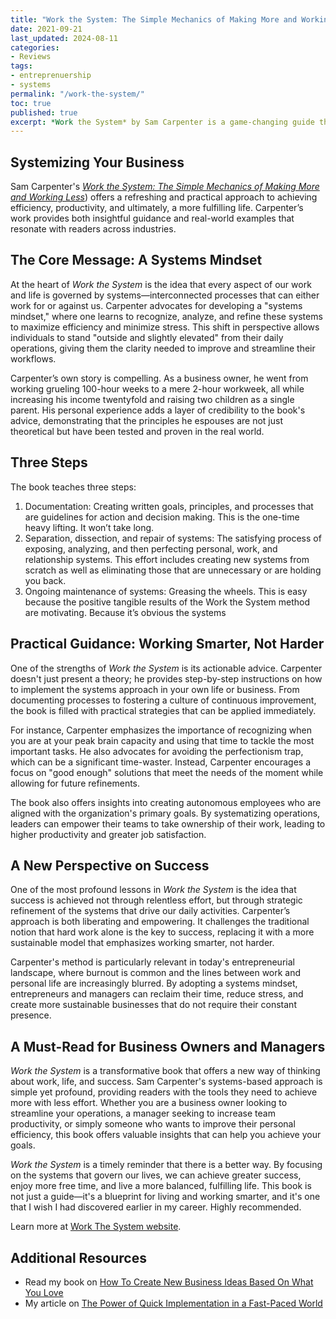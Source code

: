 ```yaml
---
title: "Work the System: The Simple Mechanics of Making More and Working Less"
date: 2021-09-21
last_updated: 2024-08-11
categories:
- Reviews
tags:
- entreprenuership
- systems
permalink: "/work-the-system/"
toc: true
published: true
excerpt: *Work the System* by Sam Carpenter is a game-changing guide that teaches readers how to streamline their work and life by adopting a systems-based approach, ultimately leading to greater efficiency, less stress, and more success with less effort.
---
```

## Systemizing Your Business

Sam Carpenter's [*Work the System: The Simple Mechanics of Making More and Working Less*](https://amzn.to/4cuI3lC)) offers a refreshing and practical approach to achieving efficiency, productivity, and ultimately, a more fulfilling life. Carpenter’s work provides both insightful guidance and real-world examples that resonate with readers across industries.

## The Core Message: A Systems Mindset

At the heart of *Work the System* is the idea that every aspect of our work and life is governed by systems—interconnected processes that can either work for or against us. Carpenter advocates for developing a "systems mindset," where one learns to recognize, analyze, and refine these systems to maximize efficiency and minimize stress. This shift in perspective allows individuals to stand "outside and slightly elevated" from their daily operations, giving them the clarity needed to improve and streamline their workflows.

Carpenter’s own story is compelling. As a business owner, he went from working grueling 100-hour weeks to a mere 2-hour workweek, all while increasing his income twentyfold and raising two children as a single parent. His personal experience adds a layer of credibility to the book's advice, demonstrating that the principles he espouses are not just theoretical but have been tested and proven in the real world.

## Three Steps

The book teaches three steps:

1. Documentation: Creating written goals, principles, and processes that are guidelines for action and decision making. This is the one-time heavy lifting. It won’t take long.
2. Separation, dissection, and repair of systems: The satisfying process of exposing, analyzing, and then perfecting personal, work, and relationship systems. This effort includes creating new systems from scratch as well as eliminating those that are unnecessary or are holding you back.
3. Ongoing maintenance of systems: Greasing the wheels. This is easy because the positive tangible results of the Work the System method are motivating. Because it’s obvious the systems

## Practical Guidance: Working Smarter, Not Harder

One of the strengths of *Work the System* is its actionable advice. Carpenter doesn't just present a theory; he provides step-by-step instructions on how to implement the systems approach in your own life or business. From documenting processes to fostering a culture of continuous improvement, the book is filled with practical strategies that can be applied immediately.

For instance, Carpenter emphasizes the importance of recognizing when you are at your peak brain capacity and using that time to tackle the most important tasks. He also advocates for avoiding the perfectionism trap, which can be a significant time-waster. Instead, Carpenter encourages a focus on "good enough" solutions that meet the needs of the moment while allowing for future refinements.

The book also offers insights into creating autonomous employees who are aligned with the organization's primary goals. By systematizing operations, leaders can empower their teams to take ownership of their work, leading to higher productivity and greater job satisfaction.

## A New Perspective on Success

One of the most profound lessons in *Work the System* is the idea that success is achieved not through relentless effort, but through strategic refinement of the systems that drive our daily activities. Carpenter’s approach is both liberating and empowering. It challenges the traditional notion that hard work alone is the key to success, replacing it with a more sustainable model that emphasizes working smarter, not harder.

Carpenter's method is particularly relevant in today's entrepreneurial landscape, where burnout is common and the lines between work and personal life are increasingly blurred. By adopting a systems mindset, entrepreneurs and managers can reclaim their time, reduce stress, and create more sustainable businesses that do not require their constant presence.

## A Must-Read for Business Owners and Managers

*Work the System* is a transformative book that offers a new way of thinking about work, life, and success. Sam Carpenter's systems-based approach is simple yet profound, providing readers with the tools they need to achieve more with less effort. Whether you are a business owner looking to streamline your operations, a manager seeking to increase team productivity, or simply someone who wants to improve their personal efficiency, this book offers valuable insights that can help you achieve your goals.

*Work the System* is a timely reminder that there is a better way. By focusing on the systems that govern our lives, we can achieve greater success, enjoy more free time, and live a more balanced, fulfilling life. This book is not just a guide—it's a blueprint for living and working smarter, and it's one that I wish I had discovered earlier in my career. Highly recommended.

Learn more at [Work The System website](https://www.workthesystem.com).

## Additional Resources
- Read my book on [How To Create New Business Ideas Based On What You Love](/business-ideas/#additonal-resources)
- My article on [The Power of Quick Implementation in a Fast-Paced World](/implement-quickly/)